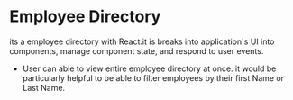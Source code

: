 #  Employee Directory

its a employee directory with React.it is breaks into application's UI into components, manage component state, and respond to user events.
* User can able to view entire employee directory at once. it would be particularly helpful to be able to filter employees by their first Name or Last Name.

